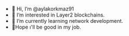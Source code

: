 - 👋 Hi, I’m @aylakorkmaz91
- 👀 I’m interested in Layer2 blockchains.
- 🌱 I’m currently learning network development.
- 🌱Hope ı'll be good in my job.
<!---
aylakorkmaz91/aylakorkmaz91 is a ✨ special ✨ repository because its `README.md` (this file) appears on your GitHub profile.
You can click the Preview link to take a look at your changes.
--->
